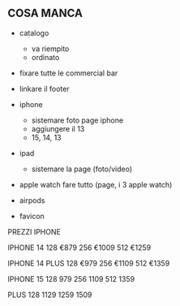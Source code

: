 ## COSA MANCA

- catalogo
    - va riempito 
    - ordinato
- fixare tutte le commercial bar
- linkare il footer
- iphone
    - sistemare foto page iphone
    - aggiungere il 13
    - 15, 14, 13
- ipad
    - sistemare la page (foto/video)
- apple watch fare tutto (page, i 3 apple watch)
- airpods

- favicon


PREZZI IPHONE 


IPHONE 14 128  €879
256 €1009
512 €1259


IPHONE 14 PLUS 128  €979
256 €1109
512 €1359



IPHONE 15 128 979
256 1109
512 1359

PLUS 128 1129
1259
1509


